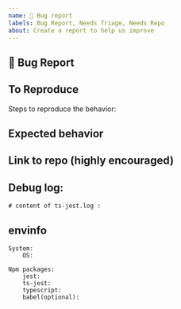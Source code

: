 ```yaml
---
name: 🐛 Bug report
labels: Bug Report, Needs Triage, Needs Repo
about: Create a report to help us improve
---
```


## 🐛 Bug Report

<!-- A clear and concise description of what the bug is. -->

## To Reproduce

Steps to reproduce the behavior:

## Expected behavior

<!-- A clear and concise description of what you expected to happen. -->

## Link to repo (highly encouraged)

<!--
Please provide either a minimal repository either on GitHub or GitLab.
Issues without a reproduction link are likely to stall.
-->

## Debug log:
<!-- You can activate the debug logger by setting the environment variable TS_JEST_LOG="ts-jest.log" before running tests. 
The output of the logger will be in **ts-jest.log** in CWD, paste it in the below section: 
-->

```
# content of ts-jest.log :

```

## envinfo

```
System:
    OS:

Npm packages:
    jest:
    ts-jest:
    typescript:
    babel(optional):
```
